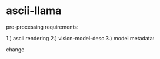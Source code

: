 # ascii-llama

pre-processing requirements:

1.) ascii rendering
2.) vision-model-desc
3.) model metadata:


change
